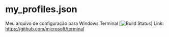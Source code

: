 # my_profiles.json
Meu arquivo de configuração para Windows Terminal
[![Build Status](https://img.shields.io/badge/Windows%20Terminal-Profiles-green)]
Link: https://github.com/microsoft/terminal
